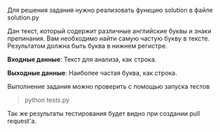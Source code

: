 Для решения задания нужно реализовать функцию solution в файле solution.py

Дан текст, который содержит различные английские буквы и знаки препинания. Вам необходимо найти самую частую букву в тексте. Результатом должна быть буква в нижнем регистре.

**Входные данные**: Текст для анализа, как строка.

**Выходные данные**: Наиболее частая буква, как строка.

Выполнение задания можно проверить с помощью запуска тестов
> python tests.py 

Так же результаты тестирования будет видно при создании pull request'а.
